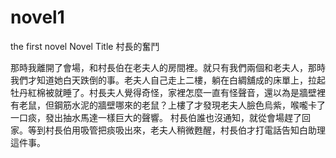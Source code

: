 # novel1
the first novel
Novel Title 村長的奮鬥

那時我離開了會場，和村長伯在老夫人的房間裡。就只有我們兩個和老夫人，那時我們才知道她白天跌倒的事。老夫人自己走上二樓，躺在白綢舖成的床單上，拉起牡丹紅棉被就睡了。村長夫人覺得奇怪，家裡怎麼一直有怪聲音，還以為是牆壁裡有老鼠，但鋼筋水泥的牆壁哪來的老鼠？上樓了才發現老夫人臉色烏紫，喉嚨卡了一口痰，發出抽水馬達一樣巨大的聲響。
村長伯誰也沒通知，就從會場趕了回家。等到村長伯用吸管把痰吸出來，老夫人稍微甦醒，村長伯才打電話告知白助理這件事。
